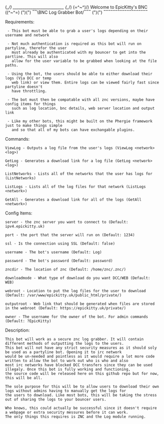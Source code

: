 (\__/)   __________________________   (\__/)
(=^~^)/) Welcome to EpicKitty's BNC (\(^~^=)
(")(")   ‾‾\BNC Log Grabber Bot/‾‾‾   (")(")
            ‾‾‾‾‾‾‾‾‾‾‾‾‾‾‾‾‾‾‾

Requirements:


	 - This bot must be able to grab a user's logs depending on their username and network

	 - Not much authentication is required as this bot will run on partyline, therefor the user
	   must already be authenticated with my bouncer to get into the partline. This will also
	   allow for the user variable to be grabbed when looking at the file paths.

	 - Using the bot, the users should be able to either download their logs (Via DCC or temp 
	   web link) or view them. Entire logs can be viewed fairly fast since partyline doesn't 
	   have throttling.

	 - The bot must then be compatable with all znc versions, maybe have config items for things
	   such as log location, bnc details, web server location and output link

	 - Like my other bots, this might be built on the Phergie framework just to make things simple
	   and so that all of my bots can have exchangable plugins.


Commands:

	ViewLog - Outputs a log file from the user's logs (ViewLog <network> <log>)

	GetLog - Generates a download link for a log file (GetLog <network> <log>)

	ListNetworks - Lists all of the networks that the user has logs for (ListNetworks)

	ListLogs - Lists all of the log files for that network (ListLogs <network>)

	GetAll - Generates a download link for all of the logs (GetAll <network>)


Config Items:

	server - the znc server you want to connect to (Default: ipv4.epickitty.uk)

	port - the port that the server will run on (Default: 1234)

	ssl - Is the connection using SSL (Default: false)

	username - The bot's username (Default: Log)

	password - The bot's password (Default: password)

	zncdir - The location of znc (Default: /home/znc/.znc/)

	downloadmode - What type of download do you want DCC/WEB (Default: WEB)

	webroot - Location to put the log files for the user to download (Default: /var/www/epickitty.uk/public_html/private/)

	outputroot - Web link that should be generated when files are stored in the webroot (Default: https://epickitty.uk/private/)

	owner - The username for the owner of the bot. For admin commands (Default: ?EpicKitty)

Description:

	This bot will work as a secure znc log grabber. It will contain different methods of outputting the logs to the users.
	This bot will not have any strict security measures as it should soly be used as a partyline bot. Opening it to irc network
	would be un-needed and pointless as it would require a lot more code written to allow the bot to work out who is who and also
	most irc networks have blocked DCC transfers since they can be used illegaly. Once this bot is fully working and functioning,
	the source code will be released here on this github repo but for now, this will be all.

	The sole purpose for this will be to allow users to download their own logs without admins having to manually get the logs for
	the users to download. Like most bots, this will be taking the stress out of sharing the logs to your bouncer users.

	Who knows, this could actually be successful since it doesn't require a webpage or extra security messures before it can work.
	The only things this requires is ZNC and the Log module running.

